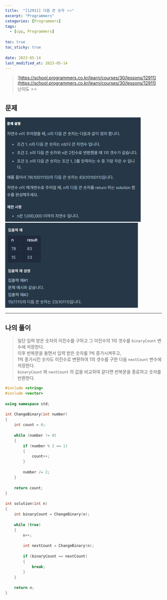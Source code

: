 ```yaml
---
title:  "[12911] 다음 큰 숫자 ⭐⭐"
excerpt: "Programmers"
categories: [Programmers]
tags:
  - [cpp, Programmers]

toc: true
toc_sticky: true
 
date: 2023-05-14
last_modified_at: 2023-05-14
---
```


> [https://school.programmers.co.kr/learn/courses/30/lessons/12911](https://school.programmers.co.kr/learn/courses/30/lessons/12911)  
> 난이도 ⭐⭐

## 문제

![다음 큰 숫자](https://github.com/eggmong/eggmongImages/raw/main/Programmers/12911_1.png)  
![다음 큰 숫자](https://github.com/eggmong/eggmongImages/raw/main/Programmers/12911_2.png)  

***

## 나의 풀이

> 일단 입력 받은 숫자의 이진수를 구하고 그 이진수의 1의 갯수를 `binaryCount` 변수에 저장한다.  
> 이후 반복문을 돌면서 입력 받은 숫자를 1씩 증가시켜주고,  
> 1씩 증가시킨 숫자도 이진수로 변환하여 1의 갯수를 구한 다음  `nextCount` 변수에 저장한다.  
> `binaryCount` 와 `nextCount` 의 값을 비교하여 같다면 반복문을 종료하고 숫자를 반환한다.  

```cpp
#include <string>
#include <vector>

using namespace std;

int ChangeBinary(int number)
{
	int count = 0;

	while (number != 0)
	{
		if (number % 2 == 1)
		{
			count++;
		}

		number /= 2;
	}

	return count;
}

int solution(int n)
{
	int binaryCount = ChangeBinary(n);

	while (true)
	{
		n++;

		int nextCount = ChangeBinary(n);

		if (binaryCount == nextCount)
		{
			break;
		}
	}

	return n;
}
```